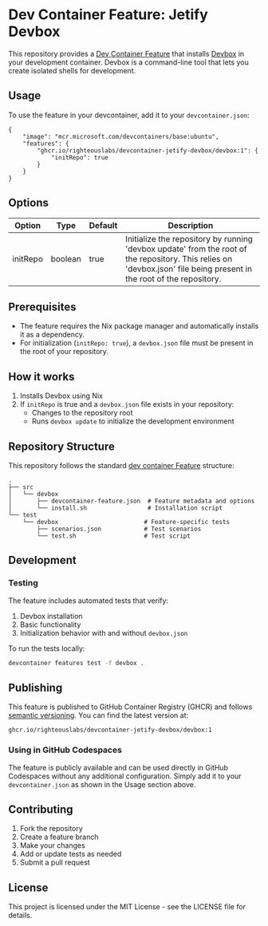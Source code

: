 # Dev Container Feature: Jetify Devbox

This repository provides a [Dev Container Feature](https://containers.dev/implementors/features/) that installs [Devbox](https://jetpack.io/devbox) in your development container. Devbox is a command-line tool that lets you create isolated shells for development.

## Usage

To use the feature in your devcontainer, add it to your `devcontainer.json`:

```jsonc
{
    "image": "mcr.microsoft.com/devcontainers/base:ubuntu",
    "features": {
        "ghcr.io/righteouslabs/devcontainer-jetify-devbox/devbox:1": {
            "initRepo": true
        }
    }
}
```

## Options

| Option | Type | Default | Description |
|--------|------|---------|-------------|
| initRepo | boolean | true | Initialize the repository by running 'devbox update' from the root of the repository. This relies on 'devbox.json' file being present in the root of the repository. |

## Prerequisites

- The feature requires the Nix package manager and automatically installs it as a dependency.
- For initialization (`initRepo: true`), a `devbox.json` file must be present in the root of your repository.

## How it works

1. Installs Devbox using Nix
2. If `initRepo` is true and a `devbox.json` file exists in your repository:
   - Changes to the repository root
   - Runs `devbox update` to initialize the development environment

## Repository Structure

This repository follows the standard [dev container Feature](https://containers.dev/implementors/features/) structure:

```
.
├── src
│   └── devbox
│       ├── devcontainer-feature.json  # Feature metadata and options
│       └── install.sh                 # Installation script
└── test
    └── devbox                        # Feature-specific tests
        ├── scenarios.json            # Test scenarios
        └── test.sh                   # Test script
```

## Development

### Testing

The feature includes automated tests that verify:
1. Devbox installation
2. Basic functionality
3. Initialization behavior with and without `devbox.json`

To run the tests locally:

```bash
devcontainer features test -f devbox .
```

## Publishing

This feature is published to GitHub Container Registry (GHCR) and follows [semantic versioning](https://containers.dev/implementors/features/#versioning). You can find the latest version at:

```
ghcr.io/righteouslabs/devcontainer-jetify-devbox/devbox:1
```

### Using in GitHub Codespaces

The feature is publicly available and can be used directly in GitHub Codespaces without any additional configuration. Simply add it to your `devcontainer.json` as shown in the Usage section above.

## Contributing

1. Fork the repository
2. Create a feature branch
3. Make your changes
4. Add or update tests as needed
5. Submit a pull request

## License

This project is licensed under the MIT License - see the LICENSE file for details.
